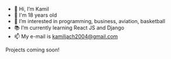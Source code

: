 - 👋 Hi, I’m Kamil
- 🎂 I'm 18 years old
- 🏀 I’m interested in programming, business, aviation, basketball
- 📚 I’m currently learning React JS and Django
- 📫 My e-mail is kamiljach2004@gmail.com

Projects coming soon!
